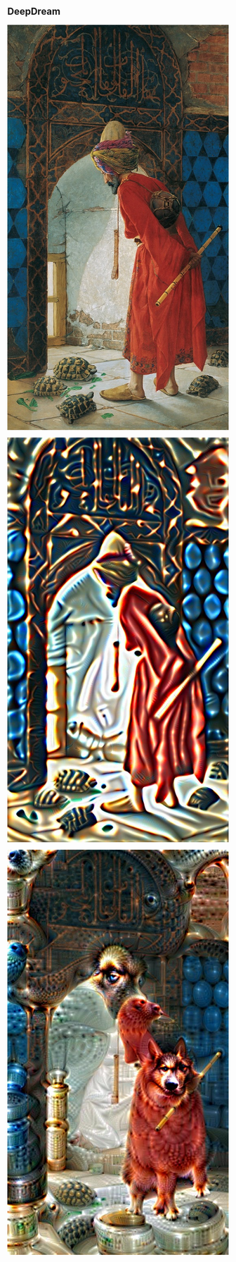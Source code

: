 ## DeepDream

<p align="center">
  <img src="images/terbiyeci.jpg">
</p><p align="center">
  <img src="images/terbiyeci_out.jpg">
</p><p align="center">
  <img src="images/terbiyeci_out2.jpg">
</p>